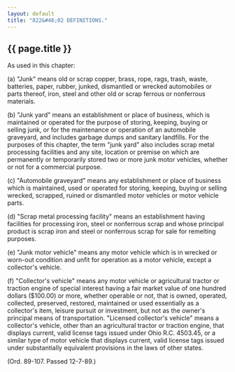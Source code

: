 ```yaml
---
layout: default 
title: "822&#46;02 DEFINITIONS."
---
```


{{ page.title }}
----------------

As used in this chapter:

​(a) "Junk" means old or scrap copper, brass, rope, rags, trash, waste,
batteries, paper, rubber, junked, dismantled or wrecked automobiles or
parts thereof, iron, steel and other old or scrap ferrous or nonferrous
materials.

​(b) "Junk yard" means an establishment or place of business, which is
maintained or operated for the purpose of storing, keeping, buying or
selling junk, or for the maintenance or operation of an automobile
graveyard, and includes garbage dumps and sanitary landfills. For the
purposes of this chapter, the term "junk yard" also includes scrap metal
processing facilities and any site, location or premise on which are
permanently or temporarily stored two or more junk motor vehicles,
whether or not for a commercial purpose.

​(c) "Automobile graveyard" means any establishment or place of business
which is maintained, used or operated for storing, keeping, buying or
selling wrecked, scrapped, ruined or dismantled motor vehicles or motor
vehicle parts.

​(d) "Scrap metal processing facility" means an establishment having
facilities for processing iron, steel or nonferrous scrap and whose
principal product is scrap iron and steel or nonferrous scrap for sale
for remelting purposes.

​(e) "Junk motor vehicle" means any motor vehicle which is in wrecked or
worn-out condition and unfit for operation as a motor vehicle, except a
collector's vehicle.

​(f) "Collector's vehicle" means any motor vehicle or agricultural
tractor or traction engine of special interest having a fair market
value of one hundred dollars (\$100.00) or more, whether operable or
not, that is owned, operated, collected, preserved, restored, maintained
or used essentially as a collector's item, leisure pursuit or
investment, but not as the owner's principal means of transportation.
"Licensed collector's vehicle" means a collector's vehicle, other than
an agricultural tractor or traction engine, that displays current, valid
license tags issued under Ohio R.C. 4503.45, or a similar type of motor
vehicle that displays current, valid license tags issued under
substantially equivalent provisions in the laws of other states.

(Ord. 89-107. Passed 12-7-89.)

